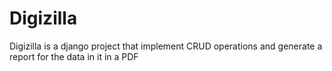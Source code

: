 # Digizilla
Digizilla is a django project that implement CRUD operations and generate a report for the data in it in a PDF
